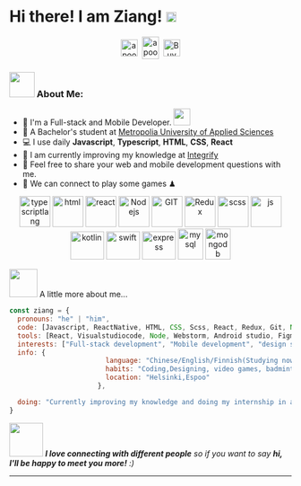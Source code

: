 # Hi there! I am Ziang! <img src="https://github.com/TheDudeThatCode/TheDudeThatCode/blob/master/Assets/Hi.gif" width="18px">
<p align="center">
<a href="https://www.linkedin.com/in/ziang-zhao-2301061a2/" target="blank"><img align="center" src="https://cdn.jsdelivr.net/npm/simple-icons@3.0.1/icons/linkedin.svg" alt="apoorvtyagi" height="30" width="30" /></a>&nbsp;
<a href="http://discord.com/users/Torres#9236" target="blank"><img align="center" src="https://cdn.jsdelivr.net/npm/simple-icons@3.0.1/icons/discord.svg" alt="apoorv#4040" height="40" width="30" /></a>&nbsp;
<a href="https://www.instagram.com/torreszi_/?hl=en"><img align="center" alt="Buy me a Coffee" width="30px" src="https://cdn.jsdelivr.net/npm/simple-icons@3.0.1/icons/instagram.svg" /></a>
</p>


### <img  src="https://github.com/TheDudeThatCode/TheDudeThatCode/blob/master/Assets/Developer.gif" width="45px"> About Me:
- 🏦 I'm a Full-stack and Mobile Developer.
      <img src="https://media.giphy.com/media/WUlplcMpOCEmTGBtBW/giphy.gif" width="30">
- 📝 A Bachelor's student at [Metropolia University of Applied Sciences](https://www.metropolia.fi/fi?gclid=CjwKCAiA0KmPBhBqEiwAJqKK43FJ9s-fEeokzIFzMek99d4XTmP0VaIjzMXhWpE200QbYrruGkEWhhoCvw0QAvD_BwE)
- 💻 I use daily **Javascript**, **Typescript**, **HTML**, **CSS**, **React**
- 📖 I am currently improving my knowledge at [Integrify](https://www.integrify.io/)
- 💬 Feel free to share your web and mobile development questions with me.
- 👯 We can connect to play some games ♟

<p align="center">
      <img src="https://www.vectorlogo.zone/logos/typescriptlang/typescriptlang-icon.svg" alt="typescriptlang" width="55" height="55"/> 
      <img src="https://www.vectorlogo.zone/logos/w3_html5/w3_html5-icon.svg" alt="html" width="55" height="55"/>
      <img src="https://www.vectorlogo.zone/logos/reactjs/reactjs-icon.svg" alt="react" width="55" height="55"/>
      <img src="https://www.vectorlogo.zone/logos/nodejs/nodejs-icon.svg" alt="Nodejs" width="55" height="55"/>
      <img src="https://www.vectorlogo.zone/logos/git-scm/git-scm-icon.svg" alt="GIT" width="55" height="55"/> 
      <img src="https://github.com/detain/svg-logos/blob/master/svg/redux.svg" alt="Redux" width="55" height="55"/>
      <img src="https://www.vectorlogo.zone/logos/sass-lang/sass-lang-icon.svg" alt="scss" width="55" height="55"/>
      <img src="https://www.vectorlogo.zone/logos/javascript/javascript-icon.svg" alt="js" width="55" height="55"/>
      <img src="https://www.vectorlogo.zone/logos/kotlinlang/kotlinlang-icon.svg" alt="kotlin" width="60" height="50"/>
      <img src="https://www.vectorlogo.zone/logos/swift/swift-icon.svg" alt="swift" width="60" height="50"/>
      <img src="https://www.vectorlogo.zone/logos/expressjs/expressjs-ar21.svg" alt="express" width="60" height="50"/>
      <img src="https://www.vectorlogo.zone/logos/mysql/mysql-icon.svg" alt="mysql" width="45" height="55"/>
      <img src="https://www.vectorlogo.zone/logos/mongodb/mongodb-icon.svg" alt="mongodb" width="45" height="55"/>
</p>

<img src="https://media.giphy.com/media/VgCDAzcKvsR6OM0uWg/giphy.gif" width="50"> A little more about me...  

```javascript
const ziang = {
  pronouns: "he" | "him",
  code: [Javascript, ReactNative, HTML, CSS, Scss, React, Redux, Git, Node, Java, Kotlin, Mysql, Swift],
  tools: [React, Visualstudiocode, Node, Webstorm, Android studio, Figma, Postman, Xcode, IntelliJ IDEA],
  interests: ["Full-stack development", "Mobile development", "design system pattern"],
  info: {
                        language: "Chinese/English/Finnish(Studying now)",
                        habits: "Coding,Designing, video games, badminton",
                        location: "Helsinki,Espoo"
                      },

  doing: "Currently improving my knowledge and doing my internship in an IT company."
}
```

<img src="https://media.giphy.com/media/LnQjpWaON8nhr21vNW/giphy.gif" width="60"> <em><b>I love connecting with different people</b> so if you want to say <b>hi, I'll be happy to meet you more!</b> :)</em>

---
